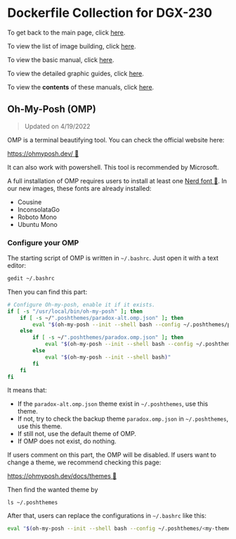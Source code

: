 # Dockerfile Collection for DGX-230

To get back to the main page, click [here](../index).

To view the list of image building, click [here](../dockerlist).

To view the basic manual, click [here](../manual).

To view the detailed graphic guides, click [here](../manual-session).

To view the **contents** of these manuals, click [here](../manual-xubuntu).

## Oh-My-Posh (OMP)

> Updated on 4/19/2022

OMP is a terminal beautifying tool. You can check the official website here:

[https://ohmyposh.dev/ :link:](https://ohmyposh.dev/)

It can also work with powershell. This tool is recommended by Microsoft.

A full installation of OMP requires users to install at least one [Nerd font :link:](https://www.nerdfonts.com/). In our new images, these fonts are already installed:

* Cousine
* InconsolataGo
* Roboto Mono
* Ubuntu Mono

### Configure your OMP

The starting script of OMP is written in `~/.bashrc`. Just open it with a text editor:

```bash
gedit ~/.bashrc
```

Then you can find this part:

```bash
# Configure Oh-my-posh, enable it if it exists.
if [ -s "/usr/local/bin/oh-my-posh" ]; then
    if [ -s ~/".poshthemes/paradox-alt.omp.json" ]; then
        eval "$(oh-my-posh --init --shell bash --config ~/.poshthemes/paradox-alt.omp.json)"
    else
        if [ -s ~/".poshthemes/paradox.omp.json" ]; then
            eval "$(oh-my-posh --init --shell bash --config ~/.poshthemes/paradox.omp.json)"
        else
            eval "$(oh-my-posh --init --shell bash)"
        fi
    fi
fi
```

It means that:

* If the `paradox-alt.omp.json` theme exist in `~/.poshthemes`, use this theme.
* If not, try to check the backup theme `paradox.omp.json` in `~/.poshthemes`, use this theme.
* If still not, use the default theme of OMP.
* If OMP does not exist, do nothing.

If users comment on this part, the OMP will be disabled. If users want to change a theme, we recommend checking this page:

[https://ohmyposh.dev/docs/themes :link:](https://ohmyposh.dev/docs/themes)

Then find the wanted theme by

```
ls ~/.poshthemes
```

After that, users can replace the configurations in `~/.bashrc` like this:

```bash
eval "$(oh-my-posh --init --shell bash --config ~/.poshthemes/<my-theme>.omp.json)"
```
